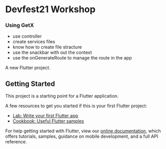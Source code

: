 # Devfest21 Workshop

### Using GetX 


* use controller 
* create services files 
* know how to create file stracture 
* use the snackbar with out the context 
* use the onGenerateRoute to manage the route in the app

A new Flutter project.

## Getting Started

This project is a starting point for a Flutter application.

A few resources to get you started if this is your first Flutter project:

- [Lab: Write your first Flutter app](https://flutter.dev/docs/get-started/codelab)
- [Cookbook: Useful Flutter samples](https://flutter.dev/docs/cookbook)

For help getting started with Flutter, view our
[online documentation](https://flutter.dev/docs), which offers tutorials,
samples, guidance on mobile development, and a full API reference.
